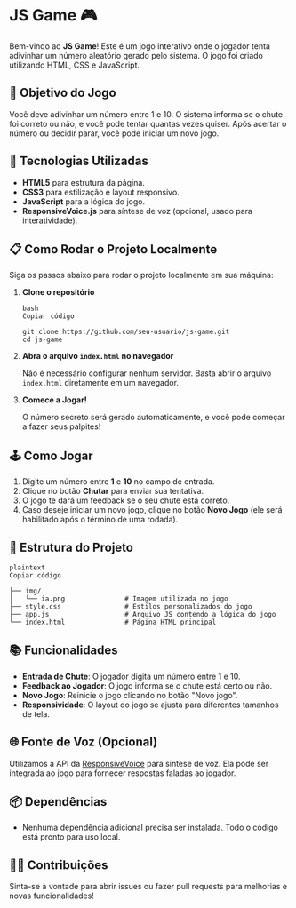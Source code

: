 # JS Game 🎮

Bem-vindo ao **JS Game**! Este é um jogo interativo onde o jogador tenta adivinhar um número aleatório gerado pelo sistema. O jogo foi criado utilizando HTML, CSS e JavaScript.

## 🎯 Objetivo do Jogo

Você deve adivinhar um número entre 1 e 10. O sistema informa se o chute foi correto ou não, e você pode tentar quantas vezes quiser. Após acertar o número ou decidir parar, você pode iniciar um novo jogo.

## 🚀 Tecnologias Utilizadas

-   **HTML5** para estrutura da página.
-   **CSS3** para estilização e layout responsivo.
-   **JavaScript** para a lógica do jogo.
-   **ResponsiveVoice.js** para síntese de voz (opcional, usado para interatividade).

## 📋 Como Rodar o Projeto Localmente

Siga os passos abaixo para rodar o projeto localmente em sua máquina:

1.  **Clone o repositório**
    
    ```         
    bash                                                                              Copiar código
    
    git clone https://github.com/seu-usuario/js-game.git
    cd js-game 
    ```
2.  **Abra o arquivo `index.html` no navegador**
    
    Não é necessário configurar nenhum servidor. Basta abrir o arquivo `index.html` diretamente em um navegador.
    
3.  **Comece a Jogar!**
    
    O número secreto será gerado automaticamente, e você pode começar a fazer seus palpites!
    

## 🕹️ Como Jogar

1.  Digite um número entre **1** e **10** no campo de entrada.
2.  Clique no botão **Chutar** para enviar sua tentativa.
3.  O jogo te dará um feedback se o seu chute está correto.
4.  Caso deseje iniciar um novo jogo, clique no botão **Novo Jogo** (ele será habilitado após o término de uma rodada).

## 📄 Estrutura do Projeto




```
plaintext                                                                              Copiar código

├── img/
│   └── ia.png               # Imagem utilizada no jogo
├── style.css                # Estilos personalizados do jogo
├── app.js                   # Arquivo JS contendo a lógica do jogo
└── index.html               # Página HTML principal
``` 

## 📚 Funcionalidades

-   **Entrada de Chute**: O jogador digita um número entre 1 e 10.
-   **Feedback ao Jogador**: O jogo informa se o chute está certo ou não.
-   **Novo Jogo**: Reinicie o jogo clicando no botão "Novo jogo".
-   **Responsividade**: O layout do jogo se ajusta para diferentes tamanhos de tela.

## 🌐 Fonte de Voz (Opcional)

Utilizamos a API da [ResponsiveVoice](https://responsivevoice.org/) para síntese de voz. Ela pode ser integrada ao jogo para fornecer respostas faladas ao jogador.

## 📦 Dependências

-   Nenhuma dependência adicional precisa ser instalada. Todo o código está pronto para uso local.

## 👩‍💻 Contribuições

Sinta-se à vontade para abrir issues ou fazer pull requests para melhorias e novas funcionalidades!
